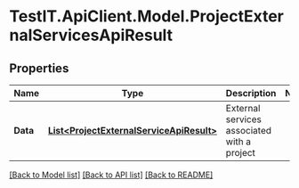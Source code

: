 # TestIT.ApiClient.Model.ProjectExternalServicesApiResult

## Properties

Name | Type | Description | Notes
------------ | ------------- | ------------- | -------------
**Data** | [**List&lt;ProjectExternalServiceApiResult&gt;**](ProjectExternalServiceApiResult.md) | External services associated with a project | 

[[Back to Model list]](../README.md#documentation-for-models) [[Back to API list]](../README.md#documentation-for-api-endpoints) [[Back to README]](../README.md)

